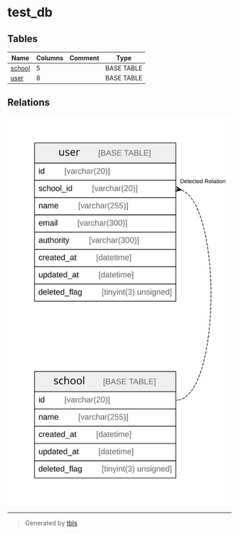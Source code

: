 # test_db

## Tables

| Name | Columns | Comment | Type |
| ---- | ------- | ------- | ---- |
| [school](school.md) | 5 |  | BASE TABLE |
| [user](user.md) | 8 |  | BASE TABLE |

## Relations

![er](schema.svg)

---

> Generated by [tbls](https://github.com/k1LoW/tbls)
